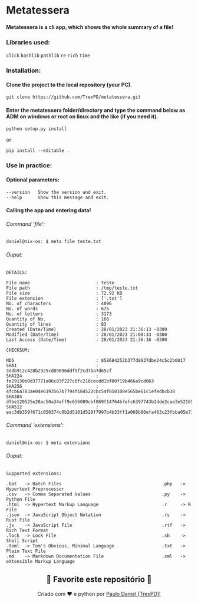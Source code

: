 # Metatessera

#### Metatessera is a cli app, which shows the whole summary of a file!

### Libraries used:

```click```
```hashlib```
```pathlib```
```re```
```rich```
```time```

### Installation:

#### Clone the project to the local repository (your PC).

```git clone https://github.com/TrexPD/metatessera.git```

#### Enter the metatessera folder/directory and type the command below as ADM on windows or root on linux and the like (if you need it).

```python setup.py install```

or 

```pip install --editable .```

### Use in practice:

#### Optional parameters:

```
--version   Show the version and exit.
--help      Show this message and exit.
```

#### Calling the app and entering data!

###### Command 'file':

```daniel@nix-os: $ meta file teste.txt```

###### Ouput:
```
DETAILS:

File name                         : teste
File path                         : /tmp/teste.txt
File size                         : 72.92 KB
File extension                    : ['.txt']
No. of characters                 : 4096
No. of words                      : 675
No. of letters                    : 3173
Quantity of No.                   : 166
Quantity of lines                 : 83
Created (Date/Time)               : 28/01/2023 21:36:13 -0300
Modified (Date/Time)              : 28/01/2023 21:00:33 -0300
Last Access (Date/Time)           : 28/01/2023 21:36:16 -0300

CHECKSUM:

MD5                               : 858684252b377d8937dbe24c5c2b0017
SHA1                              : 3ddb912c428b2325cd09696ddf5f2cd7ba7d65cf
SHA224                            : fe29130b0d37771a06c83f227c6fc218cecdd1bf00f19b466a9cd063
SHA256                            : 4fcb6a783ae04e6193567b7794f184522cbc54f850108e565be61c1efedbcb38
SHA384                            :
dfbe120525e28ac50a34eff9c656089cbf869f14764b7efc6397743b2dde2cae3e52165ee617cd70956dc86bd1be2aa9
SHA512                            :
eac3db359f671c050374c0b2d5101d529f7997b4b33ff1a068b80efa463c23fbba05e7107d35dd6866fd0bc0d7789841bd0fc6a317066ece6f62ba8458391731
```


###### Command 'extensions':

```daniel@nix-os: $ meta extensions```

###### Ouput:
```
Supported extensions:

.bat   -> Batch Files                                      .php   -> Hypertext Preprocessor
.csv   -> Comma Separated Values                           .py    -> Python File
.html  -> Hypertext Markup Language                        .r     -> R File
.json  -> JavaScript Object Notation                       .rs    -> Rust File
.js    -> JavaScript File                                  .rtf   -> Rich Text Format
.lock  -> Lock File                                        .sh    -> Shell Script
.toml  -> Tom's Obvious, Minimal Language                  .txt   -> Plain Text File
.md    -> Markdown Documentation File                      .xml   -> eXtensible Markup Language
```


<h2 align="center">
    <strong>🌟
        Favorite este repositório 
    </strong>🌟
</h2>


<p align="center">
    Criado com ❤️ e python por
        <a href="https://github.com/TrexPD">
            Paulo Daniel (TrexPD)!
        </a>
</p> 
